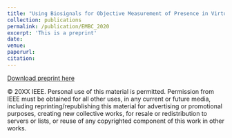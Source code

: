 ```yaml
---
title: "Using Biosignals for Objective Measurement of Presence in Virtual Reality Environments"
collection: publications
permalink: /publication/EMBC_2020
excerpt: 'This is a preprint'
date: 
venue: 
paperurl: 
citation: 
---
```

[Download preprint here](http://academicpages.github.io/files/EMBC-2020.pdf)

© 20XX IEEE.  Personal use of this material is permitted.  Permission from IEEE must be obtained for all other uses, in any current or future media, including reprinting/republishing this material for advertising or promotional purposes, creating new collective works, for resale or redistribution to servers or lists, or reuse of any copyrighted component of this work in other works.
